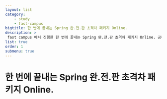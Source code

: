 ```yaml
---
layout: list
category: 
    - study
    - fast-campus
bigtitle: 한 번에 끝내는 Spring 완.전.판 초격차 패키지 Online.
description: >
 fast campus 에서 진행한 한 번에 끝내는 Spring 완.전.판 초격차 패키지 Online. 공부 내용 기록
list: true
order: 1
submenu: true
---
```

# 한 번에 끝내는 Spring 완.전.판 초격차 패키지 Online.



